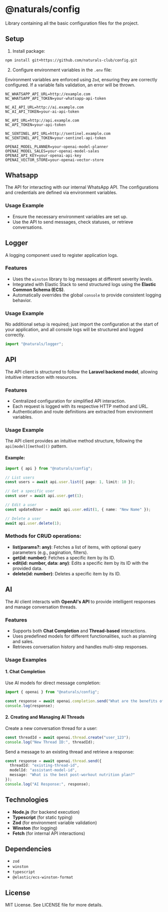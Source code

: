 # @naturals/config

Library containing all the basic configuration files for the project.

## Setup

1. Install package:

```bash
npm install git+https://github.com/naturals-club/config.git
```

2. Configure environment variables in the `.env` file:

Environment variables are enforced using `Zod`, ensuring they are correctly configured. If a variable fails validation, an error will be thrown.

```env
NC_WHATSAPP_API_URL=http://example.com
NC_WHATSAPP_API_TOKEN=your-whatsapp-api-token

NC_AI_API_URL=http://ai.example.com
NC_AI_API_TOKEN=your-ai-api-token

NC_API_URL=http://api.example.com
NC_API_TOKEN=your-api-token

NC_SENTINEL_API_URL=http://sentinel.example.com
NC_SENTINEL_API_TOKEN=your-sentinel-api-token

OPENAI_MODEL_PLANNER=your-openai-model-planner
OPENAI_MODEL_SALES=your-openai-model-sales
OPENAI_API_KEY=your-openai-api-key
OPENAI_VECTOR_STORE=your-openai-vector-store
```

## Whatsapp

The API for interacting with our internal WhatsApp API. The configurations and credentials are defined via environment variables.

### Usage Example

- Ensure the necessary environment variables are set up.
- Use the API to send messages, check statuses, or retrieve conversations.

## Logger

A logging component used to register application logs.

### Features

- Uses the `winston` library to log messages at different severity levels.
- Integrated with Elastic Stack to send structured logs using the **Elastic Common Schema (ECS)**.
- Automatically overrides the global `console` to provide consistent logging behavior.

### Usage Example

No additional setup is required; just import the configuration at the start of your application, and all console logs will be structured and logged correctly.

```js
import "@naturals/logger";
```

## API

The API client is structured to follow the **Laravel backend model**, allowing intuitive interaction with resources.

### Features

- Centralized configuration for simplified API interaction.
- Each request is logged with its respective HTTP method and URL.
- Authentication and route definitions are extracted from environment variables.

### Usage Example

The API client provides an intuitive method structure, following the `api[model][method]()` pattern.

#### Example:

```ts
import { api } from "@naturals/config";

// List users
const users = await api.user.list({ page: 1, limit: 10 });

// Get a specific user
const user = await api.user.get(1);

// Edit a user
const updatedUser = await api.user.edit(1, { name: "New Name" });

// Delete a user
await api.user.delete(1);
```

### Methods for CRUD operations:

- **list(params?: any)**: Fetches a list of items, with optional query parameters (e.g., pagination, filters).
- **get(id: number)**: Fetches a specific item by its ID.
- **edit(id: number, data: any)**: Edits a specific item by its ID with the provided data.
- **delete(id: number)**: Deletes a specific item by its ID.

## AI

The AI client interacts with **OpenAI's API** to provide intelligent responses and manage conversation threads.

### Features

- Supports both **Chat Completion** and **Thread-based** interactions.
- Uses predefined models for different functionalities, such as planning and sales.
- Retrieves conversation history and handles multi-step responses.

### Usage Examples

#### 1. Chat Completion

Use AI models for direct message completion:

```ts
import { openai } from "@naturals/config";

const response = await openai.completion.send("What are the benefits of natural bodybuilding?");
console.log(response);
```

#### 2. Creating and Managing AI Threads

Create a new conversation thread for a user:

```ts
const threadId = await openai.thread.create("user_123");
console.log("New Thread ID:", threadId);
```

Send a message to an existing thread and retrieve a response:

```ts
const response = await openai.thread.send({
  threadId: "existing-thread-id",
  modelId: "assistant-model-id",
  message: "What is the best post-workout nutrition plan?"
});
console.log("AI Response:", response);
```

## Technologies

- **Node.js** (for backend execution)
- **Typescript** (for static typing)
- **Zod** (for environment variable validation)
- **Winston** (for logging)
- **Fetch** (for internal API interactions)

## Dependencies

- `zod`
- `winston`
- `typescript`
- `@elastic/ecs-winston-format`

## License

MIT License. See LICENSE file for more details.


